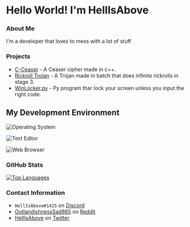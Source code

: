 # Hello World! I'm HellIsAbove


### About Me
I'm a developer that loves to mess with a lot of stuff

### Projects
- [C-Ceaser](https://github.com/hellisabove/C-Ceaser/) - A Ceaser cipher made in c++.
- [Rickroll Trojan](https://github.com/hellisabove/Rickroll-Trojan) - A Trojan made in batch that does infinite rickrolls in stage 3.
- [WinLocker.py](https://github.com/hellisabove/WinLocker.py) - Py program thar lock your screen unless you input the right code.

## My Development Environment

![Operating System](https://img.shields.io/static/v1?label=OS&message=macOS&color=blue)

![Text Editor](https://img.shields.io/static/v1?label=Text%20Editor&message=VScode%20/%20VIM&color=blue&?style=flat&logo=vim)

![Web Browser](https://img.shields.io/static/v1?label=Browser&message=Chromium&color=blue&?style=flat&logo=internetexplorer)

### GitHub Stats
[![Top Languages](https://github-readme-stats.vercel.app/api/top-langs/?username=hellisabove&layout=compact&langs_count=6&hide=assembly)](https://github.com/hellisabove/)

### Contact Information
- `HellIsAbove#1425` on [Discord](https://discord.com/)
- [OutlandishnessSad865](https://reddit.com/u/OutlandishnessSad865) on [Reddit](https://reddit.com/)
- [HellIsAbove](https://twitter.com/robertnedela15) on [Twitter](https://twitter.com/)
